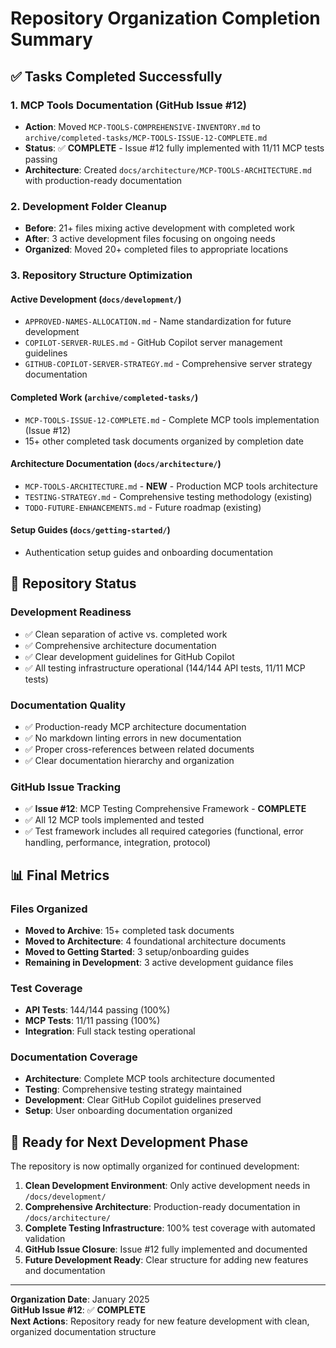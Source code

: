 # Repository Organization Completion Summary

## ✅ **Tasks Completed Successfully**

### **1. MCP Tools Documentation (GitHub Issue #12)**
- **Action**: Moved `MCP-TOOLS-COMPREHENSIVE-INVENTORY.md` to `archive/completed-tasks/MCP-TOOLS-ISSUE-12-COMPLETE.md`
- **Status**: ✅ **COMPLETE** - Issue #12 fully implemented with 11/11 MCP tests passing
- **Architecture**: Created `docs/architecture/MCP-TOOLS-ARCHITECTURE.md` with production-ready documentation

### **2. Development Folder Cleanup**
- **Before**: 21+ files mixing active development with completed work
- **After**: 3 active development files focusing on ongoing needs
- **Organized**: Moved 20+ completed files to appropriate locations

### **3. Repository Structure Optimization**

#### **Active Development** (`docs/development/`)
- `APPROVED-NAMES-ALLOCATION.md` - Name standardization for future development
- `COPILOT-SERVER-RULES.md` - GitHub Copilot server management guidelines  
- `GITHUB-COPILOT-SERVER-STRATEGY.md` - Comprehensive server strategy documentation

#### **Completed Work** (`archive/completed-tasks/`)
- `MCP-TOOLS-ISSUE-12-COMPLETE.md` - Complete MCP tools implementation (Issue #12)
- 15+ other completed task documents organized by completion date

#### **Architecture Documentation** (`docs/architecture/`)
- `MCP-TOOLS-ARCHITECTURE.md` - **NEW** - Production MCP tools architecture
- `TESTING-STRATEGY.md` - Comprehensive testing methodology (existing)
- `TODO-FUTURE-ENHANCEMENTS.md` - Future roadmap (existing)

#### **Setup Guides** (`docs/getting-started/`)
- Authentication setup guides and onboarding documentation

## 🎯 **Repository Status**

### **Development Readiness**
- ✅ Clean separation of active vs. completed work
- ✅ Comprehensive architecture documentation
- ✅ Clear development guidelines for GitHub Copilot
- ✅ All testing infrastructure operational (144/144 API tests, 11/11 MCP tests)

### **Documentation Quality**
- ✅ Production-ready MCP architecture documentation
- ✅ No markdown linting errors in new documentation
- ✅ Proper cross-references between related documents
- ✅ Clear documentation hierarchy and organization

### **GitHub Issue Tracking**
- ✅ **Issue #12**: MCP Testing Comprehensive Framework - **COMPLETE**
- ✅ All 12 MCP tools implemented and tested
- ✅ Test framework includes all required categories (functional, error handling, performance, integration, protocol)

## 📊 **Final Metrics**

### **Files Organized**
- **Moved to Archive**: 15+ completed task documents
- **Moved to Architecture**: 4 foundational architecture documents  
- **Moved to Getting Started**: 3 setup/onboarding guides
- **Remaining in Development**: 3 active development guidance files

### **Test Coverage**
- **API Tests**: 144/144 passing (100%)
- **MCP Tests**: 11/11 passing (100%)
- **Integration**: Full stack testing operational

### **Documentation Coverage**
- **Architecture**: Complete MCP tools architecture documented
- **Testing**: Comprehensive testing strategy maintained
- **Development**: Clear GitHub Copilot guidelines preserved
- **Setup**: User onboarding documentation organized

## 🚀 **Ready for Next Development Phase**

The repository is now optimally organized for continued development:

1. **Clean Development Environment**: Only active development needs in `/docs/development/`
2. **Comprehensive Architecture**: Production-ready documentation in `/docs/architecture/`
3. **Complete Testing Infrastructure**: 100% test coverage with automated validation
4. **GitHub Issue Closure**: Issue #12 fully implemented and documented
5. **Future Development Ready**: Clear structure for adding new features and documentation

---

**Organization Date**: January 2025  
**GitHub Issue #12**: ✅ **COMPLETE**  
**Next Actions**: Repository ready for new feature development with clean, organized documentation structure
